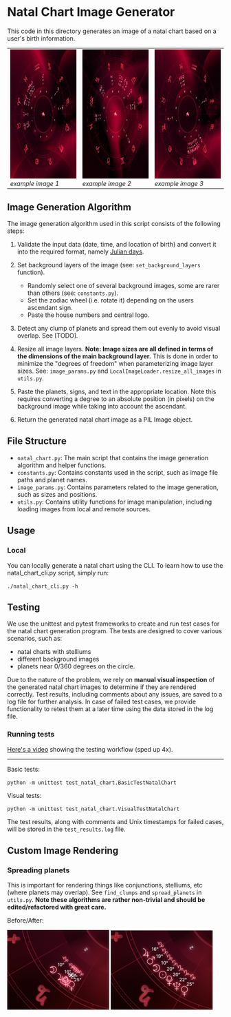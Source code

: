 # Natal Chart Image Generator

This code in this directory generates an image of a natal chart based on a user's birth information.

<table>
  <tr>
    <td>
      <img src="./assets/natal_chart1.png" alt="example image" height="300"/>
      <br>
      <em>example image 1</em>
    </td>
    <td>
      <img src="./assets/natal_chart2.png" alt="example image" height="300"/>
      <br>
      <em>example image 2</em>
    </td>
    <td>
      <img src="./assets/natal_chart3.png" alt="example image" height="300"/>
      <br>
      <em>example image 3</em>
    </td>
  </tr>
</table>

## Image Generation Algorithm

The image generation algorithm used in this script consists of the following steps:

1. Validate the input data (date, time, and location of birth) and convert it into the required format,
namely [Julian days](https://www.astro.com/swisseph/swephprg.htm#_Toc112949005).
2. Set background layers of the image (see: `set_background_layers` function).

    - Randomly select one of several background images, some are rarer than others (see: `constants.py`).
    - Set the zodiac wheel (i.e. rotate it) depending on the users ascendant sign.
    - Paste the house numbers and central logo.

3. Detect any clump of planets and spread them out evenly to avoid visual overlap. See [TODO].
4. Resize all image layers.
**Note: Image sizes are all defined in terms of the dimensions of the main background layer.**
This is done in order to minimize the "degrees of freedom" when parameterizing image layer sizes.
See: `image_params.py` and `LocalImageLoader.resize_all_images` in `utils.py`.
  
5. Paste the planets, signs, and text in the appropriate location. Note this requires converting a degree to an absolute position (in pixels) on the background image while taking into account the ascendant.  
6. Return the generated natal chart image as a PIL Image object.

## File Structure

- `natal_chart.py`: The main script that contains the image generation algorithm and helper functions.
- `constants.py`: Contains constants used in the script, such as image file paths and planet names.
- `image_params.py`: Contains parameters related to the image generation, such as sizes and positions.
- `utils.py`: Contains utility functions for image manipulation, including loading images from local and remote sources.

## Usage

### Local

You can locally generate a natal chart using the CLI. To learn how to use the natal_chart_cli.py script, simply run:
```
./natal_chart_cli.py -h
```
## Testing

We use the unittest and pytest frameworks to create and run test cases for the natal chart generation program. The tests are designed to cover various scenarios, such as:
- natal charts with stelliums
- different background images
- planets near 0/360 degrees on the circle.

Due to the nature of the problem, we rely on **manual visual inspection** of the generated natal chart images to determine if they are rendered correctly. Test results, including comments about any issues, are saved to a log file for further analysis. In case of failed test cases, we provide functionality to retest them at a later time using the data stored in the log file.

### Running tests

[Here's a video](https://www.youtube.com/watch?v=L_4tYsyH3q4) showing the testing workflow (sped up 4x).

---

Basic tests:
```
python -m unittest test_natal_chart.BasicTestNatalChart
```
Visual tests:
```
python -m unittest test_natal_chart.VisualTestNatalChart
```
The test results, along with comments and Unix timestamps for failed cases, will be stored in the `test_results.log` file.

## Custom Image Rendering

### Spreading planets
This is important for rendering things like conjunctions, stelliums, etc (where planets may overlap).
See `find_clumps` and `spread_planets` in `utils.py`. **Note these algorithms are rather non-trivial 
and should be edited/refactored with great care.**

Before/After:
<div>
    <img src="../assets/before.png" alt="Image 1" style="width: 47%; display: inline-block;">
    <img src="../assets/after.png" alt="Image 2" style="width: 47%; display: inline-block;">
</div>

